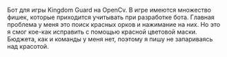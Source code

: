 Бот для игры Kingdom Guard на OpenCv.
В игре имеются множество фишек,
которые приходится учитывать при разработке бота.
Главная проблема у меня это поиск красных орков
и нажимание на них. Но это я смог кое-как
исправить с помощью красной цветовой маски.
Бюджета, как и команды у меня нет, поэтому я
пишу не запариваясь над красотой.

